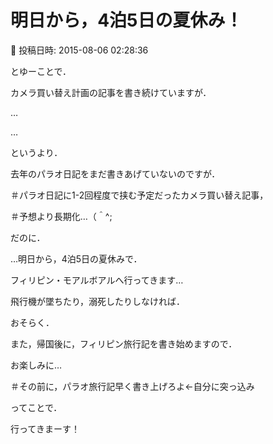 # 明日から，4泊5日の夏休み！

📅 投稿日時: 2015-08-06 02:28:36

とゆーことで．


カメラ買い替え計画の記事を書き続けていますが．


…


…


というより．


去年のパラオ日記をまだ書きあげていないのですが．


＃パラオ日記に1-2回程度で挟む予定だったカメラ買い替え記事，


＃予想より長期化…（＾^;





だのに．


…明日から，4泊5日の夏休みで．


フィリピン・モアルボアルへ行ってきます…





飛行機が墜ちたり，溺死したりしなければ．


おそらく．


また，帰国後に，フィリピン旅行記を書き始めますので．


お楽しみに…


＃その前に，パラオ旅行記早く書き上げろよ←自分に突っ込み





ってことで．


行ってきまーす！
